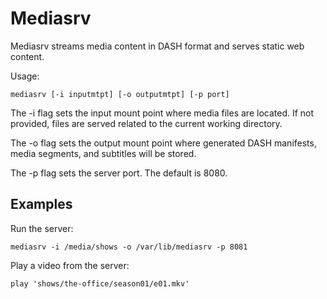 # Mediasrv

Mediasrv streams media content in DASH format and serves static web
content.

Usage:

    mediasrv [-i inputmtpt] [-o outputmtpt] [-p port]

The -i flag sets the input mount point where media files are located. If
not provided, files are served related to the current working directory.

The -o flag sets the output mount point where generated DASH manifests,
media segments, and subtitles will be stored.

The -p flag sets the server port. The default is 8080.

## Examples

Run the server:

    mediasrv -i /media/shows -o /var/lib/mediasrv -p 8081

Play a video from the server:

    play 'shows/the-office/season01/e01.mkv'
